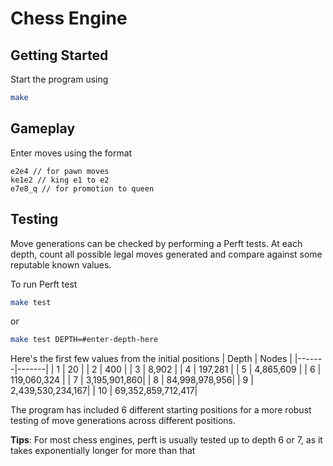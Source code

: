 # Chess Engine

## Getting Started

Start the program using

```bash
make
```

## Gameplay

Enter moves using the format

```
e2e4 // for pawn moves
ke1e2 // king e1 to e2
e7e8_q // for promotion to queen
```

## Testing

Move generations can be checked by performing a Perft tests. At each depth, count all possible legal moves generated and compare against some reputable known values.

To run Perft test

```bash
make test
```

or

```bash
make test DEPTH=#enter-depth-here
```

Here's the first few values from the initial positions
| Depth | Nodes |
|-------|-------|
| 1 | 20 |
| 2 | 400 |
| 3 | 8,902 |
| 4 | 197,281 |
| 5 | 4,865,609 |
| 6 | 119,060,324 |
| 7 | 3,195,901,860|
| 8 | 84,998,978,956|
| 9 | 2,439,530,234,167|
| 10 | 69,352,859,712,417|

The program has included 6 different starting positions for a more robust testing of move generations across different positions.

**Tips**: For most chess engines, perft is usually tested up to depth 6 or 7, as it takes exponentially longer for more than that
